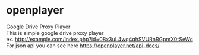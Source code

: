 # openplayer
Google Drive Proxy Player<br>
This is simple google drive proxy player<br>
ex. http://example.com/index.php?id=0Bx3uL4wq4qhSVURnRGpmX0tSeWc<br>
For json api you can see here https://openplayer.net/api-docs/
